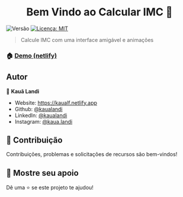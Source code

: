 <h1 align="center">Bem Vindo ao Calcular IMC 👋</h1>
<p>
  <img alt="Versão" src="https://img.shields.io/badge/version-1.0-blue.svg?cacheSeconds=2592000" />
  <a href="#" target="_blank">
    <img alt="Licença: MIT" src="https://img.shields.io/badge/License-MIT-yellow.svg" />
  </a>
</p>

> Calcule IMC com uma interface amigável e animações

### 🏠 [Demo (netlify)](https://calcular-imc-kaualf.netlify.app/)


## Autor

👤 **Kauã Landi**

* Website: https://kaualf.netlify.app
* Github: [@kaualandi](https://github.com/kaualandi)
* LinkedIn: [@kaualandi](https://linkedin.com/in/kaualandi)
* Instagram: [@kaua.landi](https://www.instagram.com/kaua.landi/)

## 🤝 Contribuição

Contribuições, problemas e solicitações de recursos são bem-vindos!

## 🥰 Mostre seu apoio

Dê uma ⭐️ se este projeto te ajudou!
